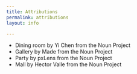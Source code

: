 ```yaml
---
title: Attributions
permalink: attributions
layout: info

---
```

+ Dining room by Yi Chen from the Noun Project
+ Gallery by Made from the Noun Project
+ Party by pxLens from the Noun Project
+ Mall by Hector Valle from the Noun Project
